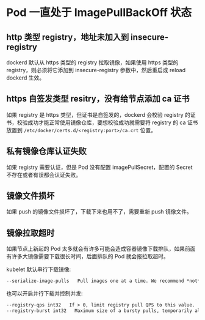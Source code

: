 # Pod 一直处于 ImagePullBackOff 状态

## http 类型 registry，地址未加入到 insecure-registry

dockerd 默认从 https 类型的 registry 拉取镜像，如果使用 https 类型的 registry，则必须将它添加到 insecure-registry 参数中，然后重启或 reload dockerd 生效。

## https 自签发类型 resitry，没有给节点添加 ca 证书

如果 registry 是 https 类型，但证书是自签发的，dockerd 会校验 registry 的证书，校验成功才能正常使用镜像仓库，要想校验成功就需要将 registry 的 ca 证书放置到 `/etc/docker/certs.d/<registry:port>/ca.crt` 位置。

## 私有镜像仓库认证失败

如果 registry 需要认证，但是 Pod 没有配置 imagePullSecret，配置的 Secret 不存在或者有误都会认证失败。

## 镜像文件损坏

如果 push 的镜像文件损坏了，下载下来也用不了，需要重新 push 镜像文件。

## 镜像拉取超时

如果节点上新起的 Pod 太多就会有许多可能会造成容器镜像下载排队，如果前面有许多大镜像需要下载很长时间，后面排队的 Pod 就会报拉取超时。

kubelet 默认串行下载镜像:

``` txt
--serialize-image-pulls   Pull images one at a time. We recommend *not* changing the default value on nodes that run docker daemon with version < 1.9 or an Aufs storage backend. Issue #10959 has more details. (default true)
```

也可以开启并行下载并控制并发:

``` txt
--registry-qps int32   If > 0, limit registry pull QPS to this value.  If 0, unlimited. (default 5)
--registry-burst int32   Maximum size of a bursty pulls, temporarily allows pulls to burst to this number, while still not exceeding registry-qps. Only used if --registry-qps > 0 (default 10)
```
